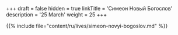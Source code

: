 +++
draft = false
hidden = true
linkTitle = 'Симеон Новый Богослов'
description = '25 March'
weight = 25
+++

{{% include file="content/ru/lives/simeon-novyi-bogoslov.md" %}}
